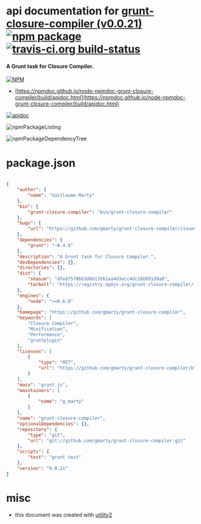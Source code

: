 # api documentation for  [grunt-closure-compiler (v0.0.21)](https://github.com/gmarty/grunt-closure-compiler)  [![npm package](https://img.shields.io/npm/v/npmdoc-grunt-closure-compiler.svg?style=flat-square)](https://www.npmjs.org/package/npmdoc-grunt-closure-compiler) [![travis-ci.org build-status](https://api.travis-ci.org/npmdoc/node-npmdoc-grunt-closure-compiler.svg)](https://travis-ci.org/npmdoc/node-npmdoc-grunt-closure-compiler)
#### A Grunt task for Closure Compiler.

[![NPM](https://nodei.co/npm/grunt-closure-compiler.png?downloads=true&downloadRank=true&stars=true)](https://www.npmjs.com/package/grunt-closure-compiler)

- [https://npmdoc.github.io/node-npmdoc-grunt-closure-compiler/build/apidoc.html](https://npmdoc.github.io/node-npmdoc-grunt-closure-compiler/build/apidoc.html)

[![apidoc](https://npmdoc.github.io/node-npmdoc-grunt-closure-compiler/build/screenCapture.buildCi.browser.%252Ftmp%252Fbuild%252Fapidoc.html.png)](https://npmdoc.github.io/node-npmdoc-grunt-closure-compiler/build/apidoc.html)

![npmPackageListing](https://npmdoc.github.io/node-npmdoc-grunt-closure-compiler/build/screenCapture.npmPackageListing.svg)

![npmPackageDependencyTree](https://npmdoc.github.io/node-npmdoc-grunt-closure-compiler/build/screenCapture.npmPackageDependencyTree.svg)



# package.json

```json

{
    "author": {
        "name": "Guillaume Marty"
    },
    "bin": {
        "grunt-closure-compiler": "bin/grunt-closure-compiler"
    },
    "bugs": {
        "url": "https://github.com/gmarty/grunt-closure-compiler/issues"
    },
    "dependencies": {
        "grunt": "~0.4.0"
    },
    "description": "A Grunt task for Closure Compiler.",
    "devDependencies": {},
    "directories": {},
    "dist": {
        "shasum": "dfed7578bb3d6b13261aa4d3ecc4dc1bb991d9a0",
        "tarball": "https://registry.npmjs.org/grunt-closure-compiler/-/grunt-closure-compiler-0.0.21.tgz"
    },
    "engines": {
        "node": ">=0.6.0"
    },
    "homepage": "https://github.com/gmarty/grunt-closure-compiler",
    "keywords": [
        "Closure Compiler",
        "Minification",
        "Performance",
        "gruntplugin"
    ],
    "licenses": [
        {
            "type": "MIT",
            "url": "https://github.com/gmarty/grunt-closure-compiler/blob/master/LICENSE-MIT"
        }
    ],
    "main": "grunt.js",
    "maintainers": [
        {
            "name": "g_marty"
        }
    ],
    "name": "grunt-closure-compiler",
    "optionalDependencies": {},
    "repository": {
        "type": "git",
        "url": "git://github.com/gmarty/grunt-closure-compiler.git"
    },
    "scripts": {
        "test": "grunt test"
    },
    "version": "0.0.21"
}
```



# misc
- this document was created with [utility2](https://github.com/kaizhu256/node-utility2)
